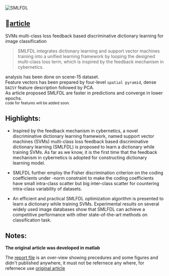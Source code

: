 ![SMLFDL](https://socialify.git.ci/amirHossein-Ebrahimi/SMLFDL/image?description=1&descriptionEditable=SVMs%20multi-class%20loss%20feedback%20based%20discriminative%20dictionary%20learning&font=Inter&language=1&pattern=Plus&theme=Light)


## 📄[article][SMLFDL_article]
SVMs multi-class loss feedback based discriminative dictionary learning for image classification

> SMLFDL integrates dictionary learning and support vector machines training into a unified learning
framework by looping the designed multi-class loss term, which
is inspired by the feedback mechanism in cybernetics.

analysis has been done on scene-15 dataset.   
Feature vectors has been prepared by four-level `spatial pyramid`, dense `DAISY` feature description followed by PCA.  
As article proposed SMLFDL are faster in predictions and converge in lower epochs.  
<sub>code for features will be added soon.</sub>


## Highlights:
- Inspired by the feedback mechanism in cybernetics, a novel discriminative dictionary learning framework, named support vector machines (SVMs) multi-class loss feedback based discriminative dictionary learning (SMLFDL) is proposed to learn a dictionary while training SVMs. As far as we know, it is the first time that the feedback mechanism in cybernetics is adopted for constructing dictionary learning model.

- SMLFDL further employ the Fisher discrimination criterion on the coding coefficients under -norm constraint to make the coding coefficients have small intra-class scatter but big inter-class scatter for countering intra-class variability of datasets.

- An efficient and practical SMLFDL optimization algorithm is presented to learn a dictionary while training SVMs. Experimental results on several widely used image databases show that SMLFDL can achieve a competitive performance with other state-of-the-art methods on classification task.

## Notes: 
**The original article was developed in matlab**

The [report file](https://github.com/realamirhe/SMLFDL/blob/master/SMLFDL%20report.pdf) is an over-view showing precedures and some figures and didn't published anywhere, it must not be refernece any where, for refernece use [original article][SMLFDL_article]



[SMLFDL_article]: https://www.sciencedirect.com/science/article/abs/pii/S0031320320304933
